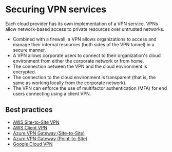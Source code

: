 # Securing VPN services

Each cloud provider has its own implementation of a VPN service. VPNs allow network-based access to private resources over untrusted networks.

* Combined with a firewall, a VPN allows organizations to access and manage their
internal resources (both sides of the VPN tunnel) in a secure manner.
* A VPN allows corporate users to connect to their organization's cloud environment
from either the corporate network or from home.
* The connection between the VPN and the cloud environment is encrypted.
* The connection to the cloud environment is transparent (that is, the same as
working locally from the corporate network).
* The VPN can enforce the use of multifactor authentication (MFA) for end users
connecting using a client VPN.

## Best practices

* [AWS Site-to-Site VPN](../aws/s2s-vpn.md)
* [AWS Client VPN](../aws/client-vpn.md)
* [Azure VPN Gateway (Site-to-Site)](../azure/s2s-vpn.md)
* [Azure VPN Gateway (Point-to-Site)](../azure/p2s-vpn.md)
* [Google Cloud VPN](../gcp/vpn.md)